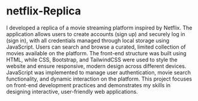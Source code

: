 # netflix-Replica
I developed a replica of a movie streaming platform inspired by Netflix. The application allows users to create accounts (sign up) and securely log in (sign in), with all credentials managed through local storage using JavaScript. Users can search and browse a curated, limited collection of movies available on the platform. The front-end structure was built using HTML, while CSS, Bootstrap, and TailwindCSS were used to style the website and ensure responsive, modern design across different devices. JavaScript was implemented to manage user authentication, movie search functionality, and dynamic interaction on the platform. This project focuses on front-end development practices and demonstrates my skills in designing interactive, user-friendly web applications.
